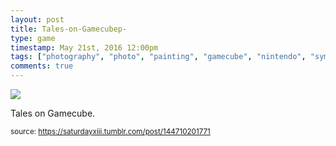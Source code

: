 ```yaml
---
layout: post
title: Tales-on-Gamecubep-
type: game
timestamp: May 21st, 2016 12:00pm
tags: ["photography", "photo", "painting", "gamecube", "nintendo", "symphonia", "mod", "art", "game"]
comments: true
---
```

<img src="https://saturdayxiii.github.io/media/144710201771.jpg"/>

Tales on Gamecube.
 
  
<small>source: https://saturdayxiii.tumblr.com/post/144710201771</small>